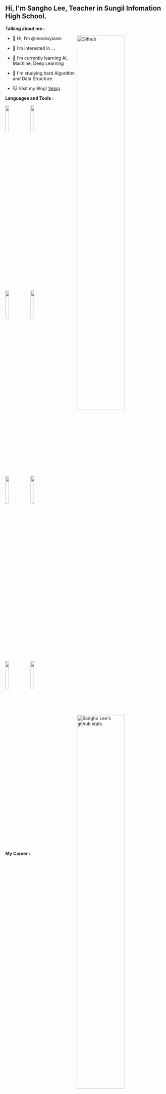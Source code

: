 <!---
mooksysiam/mooksysiam is a ✨ special ✨ repository because its `README.md` (this file) appears on your GitHub profile.
You can click the Preview link to take a look at your changes.
--->
<!-- Your title -->
## Hi, I'm Sangho Lee, Teacher in Sungil Infomation High School.

<!-- Your badges
You can use the website to generate badges: https://shields.io/
-->
<!-- Talking about you -->
**Talking about me :**
 
<!-- Any image aligned to the right. Beware the width -->
<img width="55%" align="right" alt="Github" src="https://github.githubassets.com/images/modules/profile/profile-first-repo-dark.svg" /> 

- 👋 Hi, I’m @mooksysiam
- 👀 I’m interested in ...
- 🌱 I’m currently learning AI, Machine, Deep Learning
- 🥋 I'm studying hard Algorithm and Data Structure 

- 🐱 Visit my Blog! [Velog](https://velog.io/@evans)

**Languages and Tools :** 

<!-- Your github readme stats
You can use this api: https://github.com/anuraghazra/github-readme-stats
-->

<p>
  <a href="https://github.com/mooksysiam">
    <img width="55%" align="right" alt="Sangho Lee's github stats" src="https://github-readme-stats.vercel.app/api?username=mooksysiam&show_icons=true&hide_border=true" />
  </a>

  <!-- Your languages and tools. Be careful with the alignment. 
  You can use this sites to get logos: https://www.vectorlogo.zone or https://simpleicons.org/
  -->
  <code><img width="15%" src="https://www.vectorlogo.zone/logos/java/java-ar21.svg"></code>
  <code><img width="15%" src="https://www.vectorlogo.zone/logos/python/python-ar21.svg"></code>
  <br />
  <code><img width="15%" src="https://www.vectorlogo.zone/logos/djangoproject/djangoproject-ar21.svg"></code>
  <code><img width="15%" src="https://www.vectorlogo.zone/logos/nodejs/nodejs-ar21.svg"></code>
  <br />
  <code><img width="15%" src="https://www.vectorlogo.zone/logos/php/php-ar21.svg"></code>
  <code><img width="15%" src="https://www.vectorlogo.zone/logos/mysql/mysql-ar21.svg"></code>
  <br />
  <code><img width="15%" src="https://www.vectorlogo.zone/logos/oracle/oracle-ar21.svg"></code>
  <code><img width="15%" src="https://www.vectorlogo.zone/logos/git-scm/git-scm-ar21.svg"></code>
  <br />
</p>

<!-- Your hits or visitors
site: http://hits.dwyl.com or https://visitor-badge.glitch.me
Both apis are in trouble due to the number of requests, if you know any other to register visitors, great
-->

**My Career :** 

| Type | Date | Subject | Organization |
| ---- | ---- | ---- | ---- |
| Teacher | 2004.03 ~ 2009.02 | Web Programming | 성일정보고등학교 |
| Teacher | 2009.03 ~ 2011.02 | 정보교과목 | 성일고등학교 |
| Teacher | 2011.03 ~ 현재 | Web Programming | 성일정보고등학교 |

<!-- This readme was created by Murillo Comino - https://github.com/onimur -->
